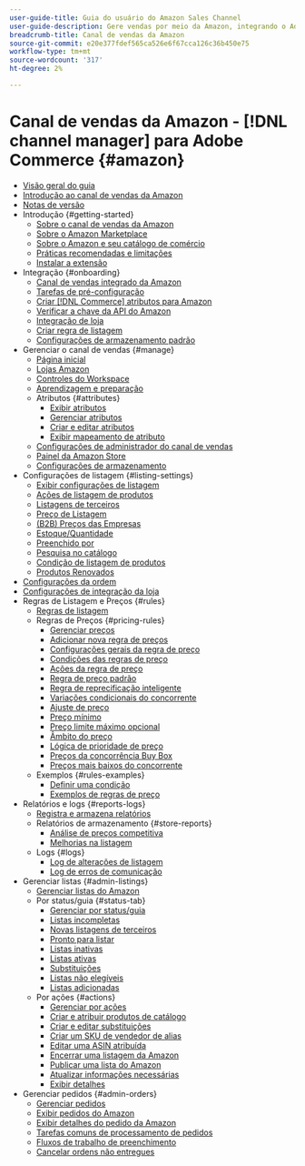 ```yaml
---
user-guide-title: Guia do usuário do Amazon Sales Channel
user-guide-description: Gere vendas por meio da Amazon, integrando o Adobe Commerce ou o Magento Open Source com seu [!DNL Amazon Seller Central] conta.
breadcrumb-title: Canal de vendas da Amazon
source-git-commit: e20e377fdef565ca526e6f67cca126c36b450e75
workflow-type: tm+mt
source-wordcount: '317'
ht-degree: 2%

---
```



# Canal de vendas da Amazon - [!DNL channel manager] para Adobe Commerce {#amazon}

- [Visão geral do guia](guide-overview.md)
- [Introdução ao canal de vendas da Amazon](overview.md)
- [Notas de versão](release-notes.md)
- Introdução {#getting-started}
   - [Sobre o canal de vendas da Amazon](about-amazon-sales-channel.md)
   - [Sobre o Amazon Marketplace](about-amazon-marketplace.md)
   - [Sobre o Amazon e seu catálogo de comércio](about-listings-and-catalog.md)
   - [Práticas recomendadas e limitações](amazon-best-practices.md)
   - [Instalar a extensão](install.md)
- Integração {#onboarding}
   - [Canal de vendas integrado da Amazon](amazon-onboarding-home.md)
   - [Tarefas de pré-configuração](amazon-pre-setup-tasks.md)
   - [Criar [!DNL Commerce] atributos para Amazon](ob-creating-magento-attributes.md)
   - [Verificar a chave da API do Amazon](amazon-verify-api-key.md)
   - [Integração de loja](store-integration.md)
   - [Criar regra de listagem](ob-create-listing-rule.md)
   - [Configurações de armazenamento padrão](default-store-settings.md)
- Gerenciar o canal de vendas {#manage}
   - [Página inicial](amazon-sales-channel-home.md)
   - [Lojas Amazon](managing-stores.md)
   - [Controles do Workspace](workspace-controls.md)
   - [Aprendizagem e preparação](learning-preparation.md)
   - Atributos {#attributes}
      - [Exibir atributos](attributes-view.md)
      - [Gerenciar atributos](managing-attributes.md)
      - [Criar e editar atributos](creating-attributes.md)
      - [Exibir mapeamento de atributo](amazon-matching-attributes-values.md)
   - [Configurações de administrador do canal de vendas](sales-channel-settings.md)
   - [Painel da Amazon Store](amazon-store-dashboard.md)
   - [Configurações de armazenamento](ob-store-review.md)
- Configurações de listagem {#listing-settings}
   - [Exibir configurações de listagem](listing-settings.md)
   - [Ações de listagem de produtos](product-listing-actions.md)
   - [Listagens de terceiros](third-party-listing-settings.md)
   - [Preço de Listagem](listing-price.md)
   - [(B2B) Preços das Empresas](business-pricing.md)
   - [Estoque/Quantidade](stock-quantity.md)
   - [Preenchido por](fulfilled-by.md)
   - [Pesquisa no catálogo](catalog-search.md)
   - [Condição de listagem de produtos](product-listing-condition.md)
   - [Produtos Renovados](renewed-products.md)
- [Configurações da ordem](order-settings.md)
- [Configurações de integração da loja](store-integration-settings.md)
- Regras de Listagem e Preços {#rules}
   - [Regras de listagem](listing-rules.md)
   - Regras de Preços {#pricing-rules}
      - [Gerenciar preços](pricing-products.md)
      - [Adicionar nova regra de preços](add-pricing-rule.md)
      - [Configurações gerais da regra de preço](pricing-rule-general-settings.md)
      - [Condições das regras de preço](pricing-rule-conditions.md)
      - [Ações da regra de preço](pricing-rule-actions.md)
      - [Regra de preço padrão](standard-price-rules.md)
      - [Regra de reprecificação inteligente](intelligent-repricing-rules.md)
      - [Variações condicionais do concorrente](competitor-conditional-variances.md)
      - [Ajuste de preço](price-adjustment.md)
      - [Preço mínimo](floor-price.md)
      - [Preço limite máximo opcional](optional-ceiling-price.md)
      - [Âmbito do preço](price-scope.md)
      - [Lógica de prioridade de preço](price-priority-logic.md)
      - [Preços da concorrência Buy Box](buy-box-competitor-pricing.md)
      - [Preços mais baixos do concorrente](lowest-competitor-pricing.md)
   - Exemplos {#rules-examples}
      - [Definir uma condição](ob-define-condition-example.md)
      - [Exemplos de regras de preço](price-rule-examples.md)
- Relatórios e logs {#reports-logs}
   - [Registra e armazena relatórios](amazon-logs-reports.md)
   - Relatórios de armazenamento {#store-reports}
      - [Análise de preços competitiva](competitive-price-analysis.md)
      - [Melhorias na listagem](listing-improvements.md)
   - Logs {#logs}
      - [Log de alterações de listagem](listing-changes-log.md)
      - [Log de erros de comunicação](communication-errors-log.md)
- Gerenciar listas {#admin-listings}
   - [Gerenciar listas do Amazon](managing-product-listings.md)
   - Por status/guia {#status-tab}
      - [Gerenciar por status/guia](managing-listings-by-tab.md)
      - [Listas incompletas](incomplete-listings.md)
      - [Novas listagens de terceiros](new-third-party-listings.md)
      - [Pronto para listar](ready-to-list.md)
      - [Listas inativas](inactive-listings.md)
      - [Listas ativas](active-listings.md)
      - [Substituições](overrides.md)
      - [Listas não elegíveis](ineligible-listings.md)
      - [Listas adicionadas](ended-listings.md)
   - Por ações {#actions}
      - [Gerenciar por ações](managing-listings-by-action.md)
      - [Criar e atribuir produtos de catálogo](creating-assigning-catalog-products.md)
      - [Criar e editar substituições](creating-editing-overrides.md)
      - [Criar um SKU de vendedor de alias](create-alias-seller-sku.md)
      - [Editar uma ASIN atribuída](edit-assigned-asin.md)
      - [Encerrar uma listagem da Amazon](end-listings-manually.md)
      - [Publicar uma lista do Amazon](publish-listings-manually.md)
      - [Atualizar informações necessárias](amazon-manually-update-incomplete-listing.md)
      - [Exibir detalhes](product-listing-details.md)
- Gerenciar pedidos {#admin-orders}
   - [Gerenciar pedidos](managing-orders.md)
   - [Exibir pedidos do Amazon](amazon-orders-all.md)
   - [Exibir detalhes do pedido da Amazon](amazon-order-details.md)
   - [Tarefas comuns de processamento de pedidos](common-order-processing.md)
   - [Fluxos de trabalho de preenchimento](fulfillment-workflows.md)
   - [Cancelar ordens não entregues](cancel-unshipped-order.md)
